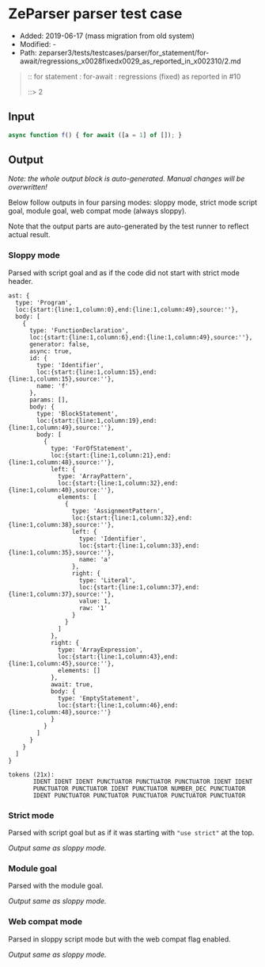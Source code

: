 # ZeParser parser test case

- Added: 2019-06-17 (mass migration from old system)
- Modified: -
- Path: zeparser3/tests/testcases/parser/for_statement/for-await/regressions_x0028fixedx0029_as_reported_in_x002310/2.md

> :: for statement : for-await : regressions (fixed) as reported in #10
>
> ::> 2

## Input

`````js
async function f() { for await ([a = 1] of []); }
`````

## Output

_Note: the whole output block is auto-generated. Manual changes will be overwritten!_

Below follow outputs in four parsing modes: sloppy mode, strict mode script goal, module goal, web compat mode (always sloppy).

Note that the output parts are auto-generated by the test runner to reflect actual result.

### Sloppy mode

Parsed with script goal and as if the code did not start with strict mode header.

`````
ast: {
  type: 'Program',
  loc:{start:{line:1,column:0},end:{line:1,column:49},source:''},
  body: [
    {
      type: 'FunctionDeclaration',
      loc:{start:{line:1,column:6},end:{line:1,column:49},source:''},
      generator: false,
      async: true,
      id: {
        type: 'Identifier',
        loc:{start:{line:1,column:15},end:{line:1,column:15},source:''},
        name: 'f'
      },
      params: [],
      body: {
        type: 'BlockStatement',
        loc:{start:{line:1,column:19},end:{line:1,column:49},source:''},
        body: [
          {
            type: 'ForOfStatement',
            loc:{start:{line:1,column:21},end:{line:1,column:48},source:''},
            left: {
              type: 'ArrayPattern',
              loc:{start:{line:1,column:32},end:{line:1,column:40},source:''},
              elements: [
                {
                  type: 'AssignmentPattern',
                  loc:{start:{line:1,column:32},end:{line:1,column:38},source:''},
                  left: {
                    type: 'Identifier',
                    loc:{start:{line:1,column:33},end:{line:1,column:35},source:''},
                    name: 'a'
                  },
                  right: {
                    type: 'Literal',
                    loc:{start:{line:1,column:37},end:{line:1,column:37},source:''},
                    value: 1,
                    raw: '1'
                  }
                }
              ]
            },
            right: {
              type: 'ArrayExpression',
              loc:{start:{line:1,column:43},end:{line:1,column:45},source:''},
              elements: []
            },
            await: true,
            body: {
              type: 'EmptyStatement',
              loc:{start:{line:1,column:46},end:{line:1,column:48},source:''}
            }
          }
        ]
      }
    }
  ]
}

tokens (21x):
       IDENT IDENT IDENT PUNCTUATOR PUNCTUATOR PUNCTUATOR IDENT IDENT
       PUNCTUATOR PUNCTUATOR IDENT PUNCTUATOR NUMBER_DEC PUNCTUATOR
       IDENT PUNCTUATOR PUNCTUATOR PUNCTUATOR PUNCTUATOR PUNCTUATOR
`````

### Strict mode

Parsed with script goal but as if it was starting with `"use strict"` at the top.

_Output same as sloppy mode._

### Module goal

Parsed with the module goal.

_Output same as sloppy mode._

### Web compat mode

Parsed in sloppy script mode but with the web compat flag enabled.

_Output same as sloppy mode._
